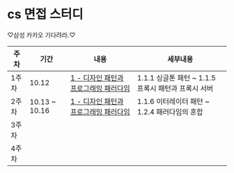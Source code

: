 # cs 면접 스터디

♡삼성 카카오 기다려라.♡

|주차|기간|내용|세부내용|
|--|--|--|--|
|1주차|10.12|[1 - 디자인 패턴과 프로그래밍 패러다임](https://github.com/codesooo/cs-study-jj/tree/main/1%EC%9E%A5%20-%20%EB%94%94%EC%9E%90%EC%9D%B8%20%ED%8C%A8%ED%84%B4%EA%B3%BC%20%ED%94%84%EB%A1%9C%EA%B7%B8%EB%9E%98%EB%B0%8D%20%ED%8C%A8%EB%9F%AC%EB%8B%A4%EC%9E%84/1.1%20%EB%94%94%EC%9E%90%EC%9D%B8%20%ED%8C%A8%ED%84%B4](https://github.com/codesooo/cs-study-jj/tree/main/1%EC%9E%A5%20-%20%EB%94%94%EC%9E%90%EC%9D%B8%20%ED%8C%A8%ED%84%B4%EA%B3%BC%20%ED%94%84%EB%A1%9C%EA%B7%B8%EB%9E%98%EB%B0%8D%20%ED%8C%A8%EB%9F%AC%EB%8B%A4%EC%9E%84)https://github.com/codesooo/cs-study-jj/tree/main/1%EC%9E%A5%20-%20%EB%94%94%EC%9E%90%EC%9D%B8%20%ED%8C%A8%ED%84%B4%EA%B3%BC%20%ED%94%84%EB%A1%9C%EA%B7%B8%EB%9E%98%EB%B0%8D%20%ED%8C%A8%EB%9F%AC%EB%8B%A4%EC%9E%84)|1.1.1 싱글톤 패턴 ~ 1.1.5 프록시 패턴과 프록시 서버|
|2주차|10.13 ~ 10.16|[1 - 디자인 패턴과 프로그래밍 패러다임](https://github.com/codesooo/cs-study-jj/tree/main/1%EC%9E%A5%20-%20%EB%94%94%EC%9E%90%EC%9D%B8%20%ED%8C%A8%ED%84%B4%EA%B3%BC%20%ED%94%84%EB%A1%9C%EA%B7%B8%EB%9E%98%EB%B0%8D%20%ED%8C%A8%EB%9F%AC%EB%8B%A4%EC%9E%84/1.1%20%EB%94%94%EC%9E%90%EC%9D%B8%20%ED%8C%A8%ED%84%B4](https://github.com/codesooo/cs-study-jj/tree/main/1%EC%9E%A5%20-%20%EB%94%94%EC%9E%90%EC%9D%B8%20%ED%8C%A8%ED%84%B4%EA%B3%BC%20%ED%94%84%EB%A1%9C%EA%B7%B8%EB%9E%98%EB%B0%8D%20%ED%8C%A8%EB%9F%AC%EB%8B%A4%EC%9E%84)https://github.com/codesooo/cs-study-jj/tree/main/1%EC%9E%A5%20-%20%EB%94%94%EC%9E%90%EC%9D%B8%20%ED%8C%A8%ED%84%B4%EA%B3%BC%20%ED%94%84%EB%A1%9C%EA%B7%B8%EB%9E%98%EB%B0%8D%20%ED%8C%A8%EB%9F%AC%EB%8B%A4%EC%9E%84)|1.1.6 이터레이터 패턴 ~ 1.2.4 패러다임의 혼합|
|3주차||||
|4주차||||
